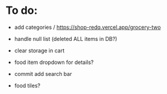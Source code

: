 # To do:

- add categories / https://shop-redq.vercel.app/grocery-two
- handle null list (deleted ALL items in DB?)

- clear storage in cart

- food item dropdown for details?

- commit add search bar
- food tiles?
